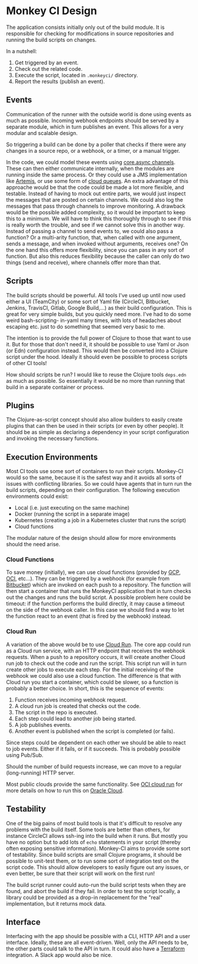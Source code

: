 # Monkey CI Design #

The application consists initially only out of the build module.  It is responsible
for checking for modifications in source repositories and running the build scripts
on changes.

In a nutshell:

  1. Get triggered by an event.
  2. Check out the related code.
  3. Execute the script, located in `.monkeyci/` directory.
  4. Report the results (publish an event).

## Events ##

Communication of the runner with the outside world is done using events as much
as possible.  Incoming webhook endpoints should be served by a separate module,
which in turn publishes an event.  This allows for a very modular and scalable
design.

So triggering a build can be done by a poller that checks if there were any changes
in a source repo, or a webhook, or a timer, or a manual trigger.

In the code, we could model these events using
[core.async channels](https://clojure.github.io/core.async/index.html).  These
can then either communicate internally, when the modules are running inside the
same process.  Or they could use a JMS implementation like [Artemis](https://activemq.apache.org/components/artemis/documentation/),
or use some form of [cloud queues](https://docs.oracle.com/en-us/iaas/Content/queue/home.htm).
An extra advantage of this approache would be that the code could be made a lot more
flexible, and testable.  Instead of having to mock out entire parts, we would just
inspect the messages that are posted on certain channels.  We could also log the
messages that pass through channels to improve monitoring.
A drawback would be the possible added complexity, so it would be important to keep
this to a minimum.  We will have to think this thoroughly through to see if this
is really worth the trouble, and see if we cannot solve this in another way.  Instead
of passing a channel to send events to, we could also pass a function?  Or a multi-arity
function, that, when called with one argument, sends a message, and when invoked without
arguments, receives one?  On the one hand this offers more flexibility, since you
can pass in any sort of function.  But also this reduces flexibility because the
caller can only do two things (send and receive), where channels offer more than that.

## Scripts ##

The build scripts should be powerful.  All tools I've used up until now used either
a UI (TeamCity) or some sort of Yaml file (CircleCI, Bitbucket, Jenkins, TravisCI,
Gitlab, Google Build,...) as their build configuration.  This is great for very
simple builds, but you quickly need more.  I've had to do some weird bash-scripting-
in-yaml many times, with lots of headaches about escaping etc. just to do something
that seemed very basic to me.

The intention is to provide the full power of Clojure to those that want to use it.
But for those that don't need it, it should be possible to use Yaml or Json (or Edn)
configuration instead.  This would then be converted into a Clojure script under the
hood.  Ideally it should even be possible to process scripts of other CI tools!

How should scripts be run?  I would like to reuse the Clojure tools `deps.edn` as
much as possible.  So essentially it would be no more than running that build in
a separate container or process.

## Plugins ##

The Clojure-as-script concept should also allow builders to easily create plugins that
can then be used in their scripts (or even by other people).  It should be as simple
as declaring a dependency in your script configuration and invoking the necessary
functions.

## Execution Environments ##

Most CI tools use some sort of containers to run their scripts.  Monkey-CI would so the
same, because it is the safest way and it avoids all sorts of issues with conflicting
libraries.  So we could have agents that in turn run the build scripts, depending
on their configuration.  The following execution environments could exist:

- Local (i.e. just executing on the same machine)
- Docker (running the script in a separate image)
- Kubernetes (creating a job in a Kubernetes cluster that runs the script)
- Cloud functions

The modular nature of the design should allow for more environments should the need
arise.

### Cloud Functions

To save money (initially), we can use cloud functions (provided by [GCP](https://console.cloud.google.com/run),
[OCI](https://docs.oracle.com/en-us/iaas/Content/Functions/Concepts/functionsoverview.htm), etc...).
They can be triggered by a webhook (for example from [Bitbucket](https://support.atlassian.com/bitbucket-cloud/docs/manage-webhooks/))
which are invoked on each push to a repository.  The function will then start a container
that runs the MonkeyCI application that in turn checks out the changes and runs
the build script.  A possible problem here could be timeout: if the function performs
the build directly, it may cause a timeout on the side of the webhook caller.  In this case
we should find a way to let the function react to an event (that is fired by the webhook)
instead.

### Cloud Run

A variation of the above would be to use [Cloud Run](https://cloud.google.com/run/docs/overview/what-is-cloud-run).
The core app could run as a Cloud run service, with an HTTP endpoint that receives the
webhook requests.  When a push to a repository occurs, it will create another Cloud run
job to check out the code and run the script.  This script run will in turn create other
jobs to execute each step.  For the initial receiving of the webhook we could also use
a cloud function.  The difference is that with Cloud run you start a container, which could
be slower, so a function is probably a better choice.  In short, this is the sequence of events:

1. Function receives incoming webhook request.
2. A cloud run job is created that checks out the code.
3. The script in the repo is executed.
4. Each step could lead to another job being started.
5. A job publishes events.
6. Another event is published when the script is completed (or fails).

Since steps could be dependent on each other we should be able to react to job events.
Either if it fails, or if it succeeds.  This is probably possible using Pub/Sub.

Should the number of build requests increase, we can move to a regular (long-running) HTTP server.

Most public clouds provide the same functionality.  See [OCI cloud run](oci-cloud.md)
for more details on how to run this on [Oracle Cloud](https://cloud.oracle.com).

## Testability ##

One of the big pains of most build tools is that it's difficult to resolve any problems
with the build itself.  Some tools are better than others, for instance CircleCI allows
ssh-ing into the build when it runs.  But mostly you have no option but to add lots
of `echo` statements in your script (thereby often exposing sensitive information).
Monkey-CI aims to provide some sort of testability.  Since build scripts are small Clojure
programs, it should be possible to unit-test them, or to run some sort of integration
test on the script code.  This should allow developers to easily figure out any issues,
or even better, be sure that their script will work on the first run!

The build script runner could auto-run the build script tests when they are found, and
abort the build if they fail.  In order to test the script locally, a library could be
provided as a drop-in replacement for the "real" implementation, but it returns mock
data.

## Interface ##

Interfacing with the app should be possible with a CLI, HTTP API and a user interface.
Ideally, these are all event-driven.  Well, only the API needs to be, the other parts
could talk to the API in turn.  It could also have a [Terraform](https://terraform.io)
integration.  A Slack app would also be nice.